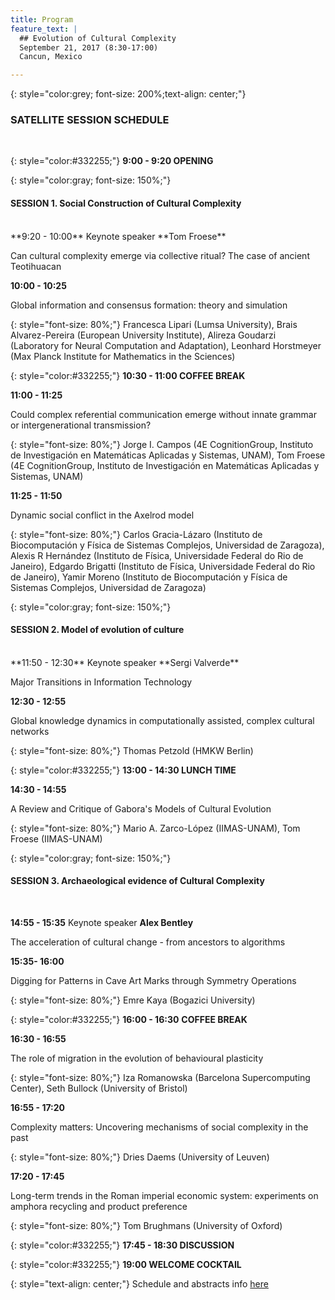 ```yaml
---
title: Program
feature_text: |
  ## Evolution of Cultural Complexity
  September 21, 2017 (8:30-17:00)
  Cancun, Mexico 

---
```

{: style="color:grey; font-size: 200%;text-align: center;"}
### SATELLITE SESSION SCHEDULE
<br/>

{: style="color:#332255;"}
**9:00 - 9:20  OPENING**

{: style="color:gray; font-size: 150%;"}
#### SESSION 1. Social Construction of Cultural Complexity
<br/>
**9:20 - 10:00** Keynote speaker **Tom Froese**

Can cultural complexity emerge via collective ritual? The case of ancient Teotihuacan

**10:00 - 10:25**

Global information and consensus formation: theory and simulation

{: style="font-size: 80%;"}
Francesca Lipari (Lumsa University),
Brais Alvarez-Pereira (European University Institute),
Alireza Goudarzi (Laboratory for Neural Computation and Adaptation),
Leonhard Horstmeyer (Max Planck Institute for Mathematics in the Sciences)

{: style="color:#332255;"}
**10:30 - 11:00 COFFEE BREAK** 

**11:00 - 11:25** 

Could complex referential communication emerge without innate grammar or intergenerational transmission?

{: style="font-size: 80%;"}
Jorge I. Campos (4E CognitionGroup, Instituto de Investigación en Matemáticas Aplicadas y Sistemas, UNAM),
Tom Froese (4E CognitionGroup, Instituto de Investigación en Matemáticas Aplicadas y Sistemas, UNAM) 

**11:25 - 11:50**

Dynamic social conflict in the Axelrod model

{: style="font-size: 80%;"}
Carlos Gracia-Lázaro (Instituto de Biocomputación y Física de Sistemas Complejos, Universidad de Zaragoza),
Alexis R Hernández (Instituto de Física, Universidade Federal do Rio de Janeiro),
Edgardo Brigatti (Instituto de Física, Universidade Federal do Rio de Janeiro),
Yamir Moreno (Instituto de Biocomputación y Física de Sistemas Complejos, Universidad de Zaragoza) 

{: style="color:gray; font-size: 150%;"}
#### SESSION 2. Model of evolution of culture
<br/>
**11:50 - 12:30** Keynote speaker  **Sergi Valverde** 

Major Transitions in Information Technology

**12:30 - 12:55**

Global knowledge dynamics in computationally assisted, complex cultural networks

{: style="font-size: 80%;"}
Thomas Petzold  (HMKW Berlin) 

{: style="color:#332255;"}
**13:00 - 14:30 LUNCH TIME**

**14:30 - 14:55**   

A Review and Critique of Gabora's Models of Cultural Evolution

{: style="font-size: 80%;"}
Mario A. Zarco-López (IIMAS-UNAM),
Tom Froese (IIMAS-UNAM)

{: style="color:gray; font-size: 150%;"}
#### SESSION 3. Archaeological evidence of Cultural Complexity  
<br/>

**14:55 - 15:35** Keynote speaker  **Alex Bentley**

The acceleration of cultural change - from ancestors to algorithms

**15:35- 16:00** 

Digging for Patterns in Cave Art Marks through Symmetry Operations

{: style="font-size: 80%;"}
Emre Kaya (Bogazici University) 

{: style="color:#332255;"}
**16:00 - 16:30** **COFFEE BREAK**  

**16:30 - 16:55** 

The role of migration in the evolution of behavioural plasticity

{: style="font-size: 80%;"}
Iza Romanowska (Barcelona Supercomputing Center), 
Seth Bullock (University of Bristol) 

**16:55 - 17:20**  

Complexity matters: Uncovering mechanisms of social complexity in the past

{: style="font-size: 80%;"}
Dries Daems (University of Leuven) 

**17:20 - 17:45**  

Long-term trends in the Roman imperial economic system: experiments on amphora recycling and product preference

{: style="font-size: 80%;"}
Tom Brughmans (University of Oxford)

{: style="color:#332255;"}
**17:45 - 18:30 DISCUSSION**  

{: style="color:#332255;"}
**19:00 WELCOME COCKTAIL** 


{: style="text-align: center;"}
Schedule and abstracts info [here](/ccs17/assets/ECC17program+book_of_abstract.pdf)




